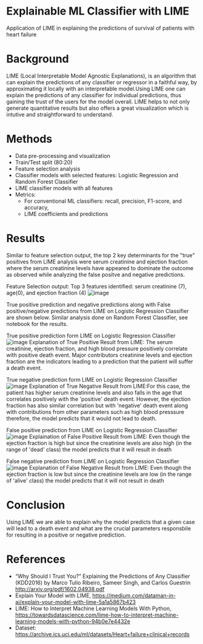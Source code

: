 # Explainable ML Classifier with LIME
Application of LIME in explaining the predictions of survival of patients with heart failure
# Background
LIME (Local Interpretable Model Agnostic Explanations), is an algorithm that can explain the predictions of any classifier or regressor in a faithful way, by approximating it locally with an interpretable model.Using LIME one can explain the predictions of any classifier for individual predictions, thus gaining the trust of the users for the model overall. LIME helps to not only generate quantitative results but also offers a great visualization which is intutive and straightforward to understand. 
# Methods
- Data pre-processing and visualization
- Train/Test split (80:20)
- Feature selection analysis 
- Classifier models with selected features: Logistic Regression and Random Forest Classifier
- LIME classifier models with all features
- Metrics: 
     - For conventional ML classifiers: recall, precision, F1-score, and accuracy,
     - LIME coefficients and predictions
 # Results
Similar to feature selection output, the top 2 key determinants for the "true" positives from LIME analysis were serum creatinine and ejection fraction where 
the serum creatinine levels have appeared to dominate the outcome as observed while analyzing the false positve and negative predictions.

Feature Selection output: Top 3 features identified: serum creatinine (7), age(0), and ejection fraction (4)
![image](https://user-images.githubusercontent.com/28870788/137401839-a19c6864-7242-48c9-b13f-9bdca7869ee4.png)

True positive prediction and negative predictions along with False positive/negative predictions from LIME on Logistic Regression Classifier are shown below. Similar analysis done on Random Forest Classifier, see notebook for the results.

True positive prediction form LIME on Logistic Regression Classifier
![image](https://user-images.githubusercontent.com/28870788/137401687-0776e417-7395-4696-8e20-5da540b864e3.png)
Explanation of True Positive Result from LIME: The serum creatinine, ejection fraction, and high blood pressure positively correlate with positive death event. Major contributors creatinine levels and ejection fraction are the indicators leading to a prediction that the patient will suffer a death event. 

True negative prediction form LIME on Logistic Regression Classifier
![image](https://user-images.githubusercontent.com/28870788/137404529-65a6e374-4a2a-48a5-93dd-108435ad885c.png)
Explanation of True Negative Result from LIME:For this case, the patient has higher serum creatinine levels and also falls in the age that correlates positively with the 'positive' death event. However, the ejection fraction has also similar correlation but with 'negative' death event along with contributions from other parameters such as high blood presssure therefore, the model predicts that it would not lead to death.

False positive prediction from LIME on Logistic Regression Classifier
![image](https://user-images.githubusercontent.com/28870788/137405070-62167ebb-4bb4-4af3-8c3a-62a801e7d391.png)
 Explaination of False Positive Result from LIME: Even though the ejection fraction is high but since the creatinine levels are also high (in the range of 'dead' class) the model predicts that it will result in death

False negative prediction from LIME on Logistic Regression Classifier
![image](https://user-images.githubusercontent.com/28870788/137405153-24e8dcd9-20b1-4050-be5e-299e4edb67b4.png)
Explanation of False Negative Result from LIME: Even though the ejection fraction is low but since the creatinine levels are low (in the range of 'alive' class) the model predicts that it will not result in death

# Conclusion
Using LIME we are able to explain why the model predicts that a given case will lead to a death event and what are the crucial parameters responsbile for resulting in a positive or negative prediction. 

# References
- “Why Should I Trust You?” Explaining the Predictions of Any Classifier (KDD2016) by Marco Tulio Ribeiro, Sameer Singh, and Carlos Guestrin
http://arxiv.org/pdf/1602.04938.pdf
- Explain Your Model with LIME, https://medium.com/dataman-in-ai/explain-your-model-with-lime-5a1a5867b423
- LIME: How to Interpret Machine Learning Models With Python, https://towardsdatascience.com/lime-how-to-interpret-machine-learning-models-with-python-94b0e7e4432e
- Dataset: https://archive.ics.uci.edu/ml/datasets/Heart+failure+clinical+records
